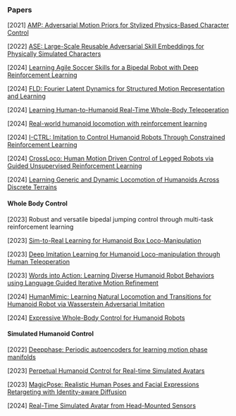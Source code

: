### Papers

[2021] [AMP: Adversarial Motion Priors for Stylized Physics-Based Character Control](https://arxiv.org/abs/2104.02180)

[2022] [ASE: Large-Scale Reusable Adversarial Skill Embeddings for Physically Simulated Characters](https://arxiv.org/abs/2205.01906)

[2024] [Learning Agile Soccer Skills for a Bipedal Robot with Deep Reinforcement Learning](https://arxiv.org/abs/2304.13653)

[2024] [FLD: Fourier Latent Dynamics for Structured Motion Representation and Learning](https://arxiv.org/abs/2402.13820)

[2024] [Learning Human-to-Humanoid Real-Time Whole-Body Teleoperation](https://arxiv.org/abs/2403.04436)

[2024] [Real-world humanoid locomotion with reinforcement learning](https://www.science.org/doi/10.1126/scirobotics.adi9579)

[2024] [I-CTRL: Imitation to Control Humanoid Robots Through Constrained Reinforcement Learning](https://arxiv.org/abs/2405.08726)

[2024] [CrossLoco: Human Motion Driven Control of Legged Robots via Guided Unsupervised Reinforcement Learning](https://arxiv.org/abs/2309.17046)

[2024] [Learning Generic and Dynamic Locomotion of Humanoids Across Discrete Terrains](https://arxiv.org/abs/2405.17227)



#### Whole Body Control

[2023] Robust and versatile bipedal jumping control through multi-task reinforcement learning

[2023] [Sim-to-Real Learning for Humanoid Box Loco-Manipulation](https://arxiv.org/abs/2310.03191)

[2023] [Deep Imitation Learning for Humanoid Loco-manipulation through Human Teleoperation](https://arxiv.org/abs/2309.01952)

[2023] [Words into Action: Learning Diverse Humanoid Robot Behaviors using Language Guided Iterative Motion Refinement](https://arxiv.org/abs/2310.06226)

[2024] [HumanMimic: Learning Natural Locomotion and Transitions for Humanoid Robot via Wasserstein Adversarial Imitation](https://arxiv.org/abs/2309.14225)

[2024] [Expressive Whole-Body Control for Humanoid Robots](https://arxiv.org/abs/2402.16796)



#### Simulated Humanoid Control

[2022] [Deepphase: Periodic autoencoders for learning motion phase manifolds](https://dl.acm.org/doi/abs/10.1145/3528223.3530178)

[2023] [Perpetual Humanoid Control for Real-time Simulated Avatars](https://arxiv.org/abs/2305.06456)

[2023] [MagicPose: Realistic Human Poses and Facial Expressions Retargeting with Identity-aware Diffusion](https://arxiv.org/abs/2311.12052)

[2024] [Real-Time Simulated Avatar from Head-Mounted Sensors](https://arxiv.org/abs/2403.06862)
